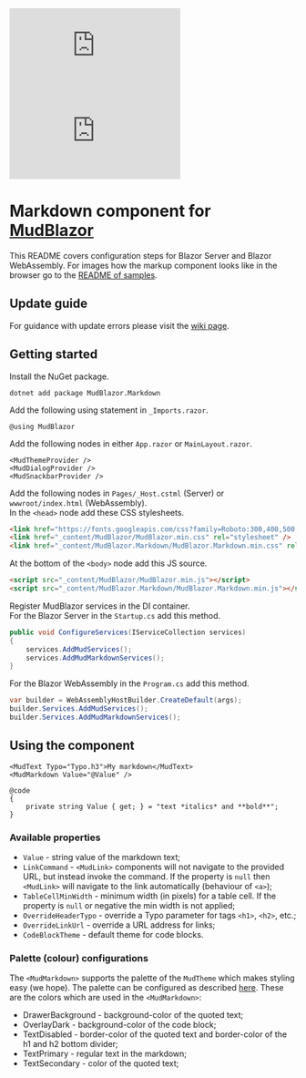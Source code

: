 [![Version](https://img.shields.io/nuget/v/MudBlazor.Markdown?style=plastic)](https://www.nuget.org/packages/MudBlazor.Markdown/)
[![Nuget downloads](https://img.shields.io/nuget/dt/MudBlazor.Markdown?label=nuget%20downloads&logo=nuget&style=plastic)](https://www.nuget.org/packages/MudBlazor.Markdown/)  
# Markdown component for [MudBlazor](https://github.com/Garderoben/MudBlazor)

This README covers configuration steps for Blazor Server and Blazor WebAssembly. For images how the markup component looks like in the browser go to the [README of samples](/samples).

## Update guide
For guidance with update errors please visit the [wiki page](https://github.com/MyNihongo/MudBlazor.Markdown/wiki/Update-guide).

## Getting started
Install the NuGet package.
```
dotnet add package MudBlazor.Markdown
```
Add the following using statement in `_Imports.razor`.
```razor
@using MudBlazor
```
Add the following nodes in either `App.razor` or `MainLayout.razor`.
```razor
<MudThemeProvider />
<MudDialogProvider />
<MudSnackbarProvider />
```
Add the following nodes in `Pages/_Host.cstml` (Server) or `wwwroot/index.html` (WebAssembly).  
In the `<head>` node add these CSS stylesheets.
```html
<link href="https://fonts.googleapis.com/css?family=Roboto:300,400,500,700&display=swap" rel="stylesheet" />
<link href="_content/MudBlazor/MudBlazor.min.css" rel="stylesheet" />
<link href="_content/MudBlazor.Markdown/MudBlazor.Markdown.min.css" rel="stylesheet" />
```
At the bottom of the `<body>` node add this JS source.
```html
<script src="_content/MudBlazor/MudBlazor.min.js"></script>
<script src="_content/MudBlazor.Markdown/MudBlazor.Markdown.min.js"></script>
```
Register MudBlazor services in the DI container.  
For the Blazor Server in the `Startup.cs` add this method.
```cs
public void ConfigureServices(IServiceCollection services)
{
    services.AddMudServices();
    services.AddMudMarkdownServices();
}
```
For the Blazor WebAssembly in the `Program.cs` add this method.
```cs
var builder = WebAssemblyHostBuilder.CreateDefault(args);
builder.Services.AddMudServices();
builder.Services.AddMudMarkdownServices();
```
## Using the component
```razor
<MudText Typo="Typo.h3">My markdown</MudText>
<MudMarkdown Value="@Value" />

@code
{
    private string Value { get; } = "text *italics* and **bold**";
}
```
### Available properties
- `Value` - string value of the markdown text;
- `LinkCommand` - `<MudLink>` components will not navigate to the provided URL, but instead invoke the command. If the property is `null` then `<MudLink>` will navigate to the link automatically (behaviour of `<a>`);
- `TableCellMinWidth` - minimum width (in pixels) for a table cell. If the property is `null` or negative the min width is not applied;
- `OverrideHeaderTypo` - override a Typo parameter for tags `<h1>`, `<h2>`, etc.;
- `OverrideLinkUrl` - override a URL address for links;
- `CodeBlockTheme` - default theme for code blocks.
### Palette (colour) configurations
The `<MudMarkdown>` supports the palette of the `MudTheme` which makes styling easy (we hope). The palette can be configured as described [here](https://mudblazor.com/customization/theming/overview). These are the colors which are used in the `<MudMarkdown>`:
- DrawerBackground - background-color of the quoted text;
- OverlayDark - background-color of the code block;
- TextDisabled - border-color of the quoted text and border-color of the h1 and h2 bottom divider;
- TextPrimary - regular text in the markdown;
- TextSecondary - color of the quoted text;
